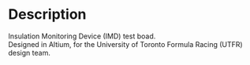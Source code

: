 # Description

Insulation Monitoring Device (IMD) test boad.<br>
Designed in Altium, for the University of Toronto Formula Racing (UTFR) design team.
